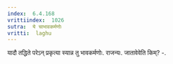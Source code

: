 ```yaml
---
index:  6.4.168
vrittiindex:  1026
sutra:  ये चाभावकर्मणोः
vritti:  laghu 
---
```


यादौ तद्धिते परेऽन् प्रकृत्या स्यान्न तु भावकर्मणोः. राजन्यः. जातावेवेति किम्? -.

